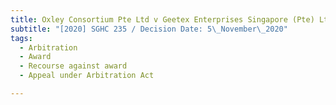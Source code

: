 ```yaml
---
title: Oxley Consortium Pte Ltd v Geetex Enterprises Singapore (Pte) Ltd
subtitle: "[2020] SGHC 235 / Decision Date: 5\_November\_2020"
tags:
  - Arbitration
  - Award
  - Recourse against award
  - Appeal under Arbitration Act

---
```

